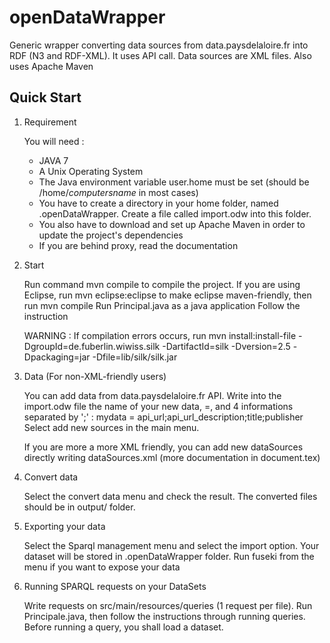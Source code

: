 openDataWrapper
===============

Generic wrapper converting data sources from data.paysdelaloire.fr into RDF (N3 and RDF-XML). It uses API call. Data sources are XML files. Also uses Apache Maven

Quick Start
-----------

1) Requirement

	You will need :
	- JAVA 7
	- A Unix Operating System
	- The Java environment variable user.home must be set (should be /home/*computersname* in most cases)
	- You have to create a directory in your home folder, named .openDataWrapper. Create a file called import.odw into this folder.
	- You also have to download and set up Apache Maven in order to update the project's dependencies
	- If you are behind proxy, read the documentation

2) Start

	Run command mvn compile to compile the project. If you are using Eclipse, run mvn eclipse:eclipse to make eclipse maven-friendly, then run mvn compile
	Run Principal.java as a java application
	Follow the instruction

	WARNING : If compilation errors occurs, run mvn install:install-file -DgroupId=de.fuberlin.wiwiss.silk -DartifactId=silk -Dversion=2.5 -Dpackaging=jar -Dfile=lib/silk/silk.jar

	
3) Data (For non-XML-friendly users)
	
	You can add data from data.paysdelaloire.fr API. 
	Write into the import.odw file the name of your new data, =, and 4 informations separated by ';' :
		mydata = api_url;api_url_description;title;publisher
	Select add new sources in the main menu.

	If you are more a more XML friendly, you can add new dataSources directly writing dataSources.xml (more documentation in document.tex)

4) Convert data

	Select the convert data menu and check the result. The converted files should be in output/ folder.
	
5) Exporting your data

	Select the Sparql management menu and select the import option. Your dataset will be stored in .openDataWrapper folder.
	Run fuseki from the menu if you want to expose your data

6) Running SPARQL requests on your DataSets

	Write requests on src/main/resources/queries (1 request per file). Run Principale.java, then follow the instructions through running queries. Before running a query, you shall load a dataset.
